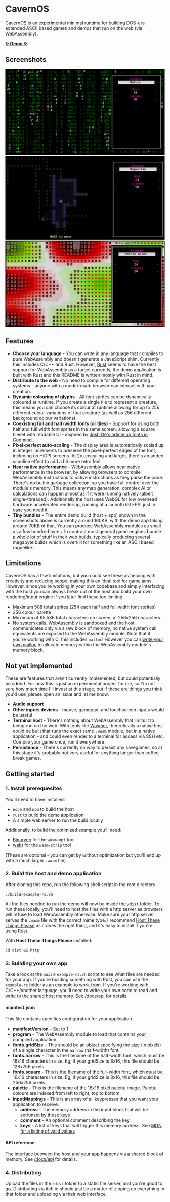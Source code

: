 # CavernOS

CavernOS is an experimental minimal runtime for building DOS-era extended ASCII based games and demos that run on the web (via WebAssembly).

**[✨ Demo ✨](https://jordwest.github.io/cavernos/demo/)**

## Screenshots

![Matrix program](docs/demo/screens/matrix.png)
![Roguelike demo](docs/demo/screens/roguelike.png)
![Perlin noise](docs/demo/screens/perlin.png)

## Features

 - **Choose your language** - You can write in any language that compiles to pure WebAssembly and doesn't generate a JavaScript shim. Currently this includes C/C++ and Rust. However, [Rust](https://www.rust-lang.org/) seems to have the best support for WebAssembly as a target currently, the demo application is built with Rust and this README is written mostly with Rust in mind.
 - **Distribute to the web** - No need to compile for different operating systems - anyone with a modern web browser can interact with your creation.
 - **Dynamic colouring of glyphs** - All font sprites can be dynamically coloured at runtime. If you create a single tile to represent a creature, this means you can choose its colour at runtime allowing for up to 256 different colour variations of that creature (as well as 256 different background colour variations).
 - **Coexisting full and half-width fonts (or tiles)** - Support for using both half and full width font sprites in the same screen, allowing a square tileset with readable UI - inspired by [Josh Ge's article on fonts in Cogmind](https://www.gridsagegames.com/blog/2014/09/fonts-in-roguelikes/).
 - **Pixel-perfect auto-scaling** - The display area is automatically scaled up in integer increments to preserve the pixel-perfect edges of the font, including on HiDPI screens. At 2x upscaling and larger, there's an added scanline effect to add a bit more retro feel.
 - **Near native performance** - WebAssembly allows near native performance in the browser, by allowing browsers to compile WebAssembly instructions to native instructions as they parse the code. There's no builtin garbage collection, so you have full control over the module's memory. This means any map generation, complex AI or calculations can happen almost as if it were running natively (albeit single-threaded). Additionally the host uses WebGL for low overhead hardware accelerated rendering, running at a smooth 60 FPS, just in case you need it.
 - **Tiny bundles** - The entire demo build (host + app) shown in the screenshots above is currently around 160KB, with the demo app taking around 70KB of that. You can produce WebAssembly modules as small as a few hundred bytes. In contrast most general game engines bundle a whole lot of stuff in their web builds, typically producing several megabyte builds which is overkill for something like an ASCII based roguelike.

## Limitations

CavernOS has a few limitations, but you could see these as helping with creativity and reducing scope, making this an ideal tool for game jams. However, since you're working in your own codebase and simply interfacing with the host you can always break out of the host and build your own rendering/input engine if you later find these too limiting.

 - Maximum 508 total sprites (254 each half and full width font sprites)
 - 256 colour palette
 - Maximum of 65,536 total characters on screen, at 256x256 characters.
 - No system calls. WebAssembly is sandboxed and the host communicates only via a raw block of memory, no native system call equivalents are exposed to the WebAssembly module. Note that if you're working with C, this includes `malloc`! However you can [write your own malloc](https://surma.dev/things/c-to-webassembly/) to allocate memory within the WebAssembly module's memory block.

## Not yet implemented

These are features that aren't currently implemented, but could potentially be added. For now this is just an experimental project for me, so I'm not sure how much time I'll invest at this stage, but if these are things you think you'd use, please open an issue and let me know.

 - **Audio support**
 - **Other inputs devices** - mouse, gamepad, and touchscreen inputs would be useful
 - **Terminal host** - There's nothing about WebAssembly that limits it to being run on the web. With tools like [Wasmer](https://wasmer.io/), theoretically a native host could be built that runs the exact same `.wasm` module, but in a native application - and could even render to a terminal for access via SSH etc. Compile your game once, run it everywhere.
 - **Persistence** - There's currently no way to persist any savegames, so at this stage it's probably not very useful for anything longer than coffee break games.

## Getting started

### 1. Install prerequesites

You'll need to have installed:
 - `node` and `npm` to build the host
 - `rust` to build the demo application
 - A simple web server to run the build locally
 
Additionally, to build the optimized example you'll need:
 - [Binaryen](https://github.com/WebAssembly/binaryen) for the `wasm-opt` tool
 - [wabt](https://github.com/WebAssembly/wabt) for the `wasm-strip` tool
 
 (These are optional - you can get by without optimization but you'll end up with a much larger `.wasm` file)

### 2. Build the host and demo application

After cloning this repo, run the following shell script in the root directory:

```
./build-example-rs.sh
```

All the files needed to run the demo will now be inside the `/dist` folder. To run these locally, you'll need to host the files with a http server as browsers will refuse to load WebAssembly otherwise. Make sure your http server serves the `.wasm` file with the correct mime type. I recommend [Host These Things Please](https://github.com/thecoshman/http) as it does the right thing, and it's easy to install if you're using Rust.

With **Host These Things Please** installed:

```
cd dist && http
```

### 3. Building your own app

Take a look at the `build-example-rs.sh` script to see what files are needed for your app. If you're building something with Rust, you can use the `example-rs` folder as an example to work from. If you're working with C/C++/another language, you'll need to write your own code to read and write to the shared host memory. See [/docs/api](https://jordwest.github.io/cavernos/api.html) for details.

#### manifest.json

This file contains specifies configuration for your application.

 - **manifestVersion** - Set to 1
 - **program** - The WebAssembly module to load that contains your compiled application
 - **fonts.gridSize** - This should be an object specifying the size (in pixels) of a single character in the `narrow` (half-width) font.
 - **fonts.narrow** - This is the filename of the half-width font, which must be 16x16 characters in size. Eg, if your gridSize is 8x16, this file should be 128x256 pixels.
 - **fonts.square** - This is the filename of the full-width font, which must be 16x16 characters in size. Eg, if your gridSize is 8x16, this file should be 256x256 pixels.
 - **palette** - This is the filename of the 16x16 pixel palette image. Palette colours are indexed from left to right, top to bottom.
 - **inputMappings** - This is an array of all keypresses that you want your application to receive:
    - **address** - The memory address in the input block that will be set/unset by these keys
    - **comment** - An optional comment describing the key
    - **keys** - A list of keys that will trigger this memory address. See [MDN for a listing of valid values](https://developer.cdn.mozilla.net/en-US/docs/Web/API/KeyboardEvent/key/Key_Values)
#### API reference

The interface between the host and your app happens via a shared block of memory. See [/docs/api](https://jordwest.github.io/cavernos/api.html) for details.

### 4. Distributing

Upload the files in the `/dist` folder to a static file server, and you're good to go. Distributing via itch.io should just be a matter of zipping up everything in that folder and uploading via their web interface.
